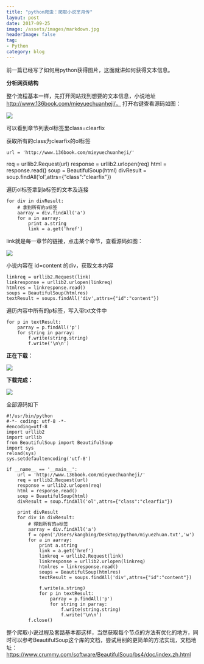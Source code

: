 ```yaml
---
title: "python爬虫：爬取小说芈月传"
layout: post
date: 2017-09-25
image: /assets/images/markdown.jpg
headerImage: false
tag:
- Python
category: blog
---
```



前一篇已经写了如何用python获得图片，这面就讲如何获得文本信息。

**分析网页结构**

整个流程基本一样，先打开网站找到想要的文本信息，小说地址 http://www.136book.com/mieyuechuanheji/， 打开右键查看源码如图：

![](https://ws1.sinaimg.cn/large/9e1008a3ly1fjvxbzx70bj20up0nhgtf.jpg)

可以看到章节列表ol标签里class=clearfix

获取所有的class为clearfix的ol标签

	url = 'http://www.136book.com/mieyuechuanheji/'
   req = urllib2.Request(url)
   response = urllib2.urlopen(req)
   html = response.read()
   soup = BeautifulSoup(html)
   divResult = soup.findAll('ol',attrs={"class":"clearfix"})


遍历ol标签拿到a标签的文本及连接

	for div in divResult:
        # 拿到所有的a标签
        aarray = div.findAll('a')
        for a in aarray:
            print a.string
            link = a.get('href')
            
link就是每一章节的链接，点击某个章节，查看源码如图：

![](https://ws1.sinaimg.cn/large/9e1008a3ly1fjvxd8aa6hj20od0kxdtj.jpg)

小说内容在 id=content 的div，获取文本内容
	
	linkreq = urllib2.Request(link)
	linkresponse = urllib2.urlopen(linkreq)
   	htmlres = linkresponse.read()
   	soups = BeautifulSoup(htmlres)
   	textResult = soups.findAll('div',attrs={"id":"content"})
   	


遍历内容中所有的p标签，写入带txt文件中

	for p in textResult:
	    parray = p.findAll('p')
	    for string in parray:
	        f.write(string.string)
	        f.write('\n\n')

**正在下载：**

![](https://ws1.sinaimg.cn/large/9e1008a3ly1fjvxdy8cp5j20mn0p843t.jpg)


**下载完成：**

![](https://ws1.sinaimg.cn/large/9e1008a3ly1fjvxf7taiij20bo07pmyn.jpg)

全部源码如下


	#!/usr/bin/python
	#-*- coding: utf-8 -*-
	#encoding=utf-8
	import urllib2
	import urllib
	from BeautifulSoup import BeautifulSoup
	import sys
	reload(sys)
	sys.setdefaultencoding('utf-8')
	 
	if __name__ == '__main__':
	    url = 'http://www.136book.com/mieyuechuanheji/'
	    req = urllib2.Request(url)
	    response = urllib2.urlopen(req)
	    html = response.read()
	    soup = BeautifulSoup(html)
	    divResult = soup.findAll('ol',attrs={"class":"clearfix"})
	
	    print divResult
	    for div in divResult:
	        # 得到所有的a标签
	        aarray = div.findAll('a')
	        f = open('/Users/kangbing/Desktop/python/miyuezhuan.txt','w')
	        for a in aarray:
	            print a.string
	            link = a.get('href')
	            linkreq = urllib2.Request(link)
	            linkresponse = urllib2.urlopen(linkreq)
	            htmlres = linkresponse.read()
	            soups = BeautifulSoup(htmlres)
	            textResult = soups.findAll('div',attrs={"id":"content"})
	            
	            f.write(a.string)
	            for p in textResult:
	                parray = p.findAll('p')
	                for string in parray:
	                    f.write(string.string)
	                    f.write('\n\n')
	        f.close()
	

整个爬取小说过程及套路基本都这样，当然获取每个节点的方法有优化的地方，同时可以参考BeautifulSoup这个库的文档，尝试用别的更简单的方法实现，文档地址：https://www.crummy.com/software/BeautifulSoup/bs4/doc/index.zh.html
